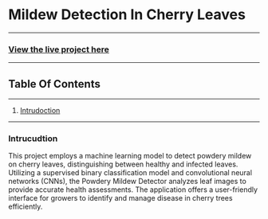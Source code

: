 
# Mildew Detection In Cherry Leaves
---
### [View the live project here](https://cherryleaf-mildew-detector-11309237d5ff.herokuapp.com/)
---

## Table Of Contents
---
1.  [Intrudoction](#Intruduction)


---
### Intrucudtion

This project employs a machine learning model to detect powdery mildew on cherry leaves, distinguishing between healthy and infected leaves. Utilizing a supervised binary classification model and convolutional neural networks (CNNs), the Powdery Mildew Detector analyzes leaf images to provide accurate health assessments. The application offers a user-friendly interface for growers to identify and manage disease in cherry trees efficiently.







